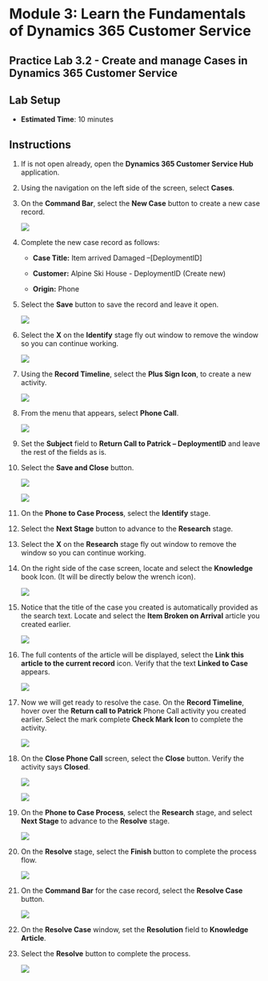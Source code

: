 Module 3: Learn the Fundamentals of Dynamics 365 Customer Service
========================

## Practice Lab 3.2 - Create and manage Cases in Dynamics 365 Customer Service

## Lab Setup

  - **Estimated Time**: 10 minutes

## Instructions

1. If is not open already, open the **Dynamics 365 Customer Service Hub** application. 

2. Using the navigation on the left side of the screen, select **Cases**. 

3. On the **Command Bar**, select the **New Case** button to create a new case record.

    ![](../images/module3/lab2/1.png)

4. Complete the new case record as follows:

	- **Case Title:** Item arrived Damaged –[DeploymentID]

	- **Customer:** Alpine Ski House - DeploymentID (Create new)

	- **Origin:** Phone

5. Select the **Save** button to save the record and leave it open. 

    ![](../images/module3/lab2/4.png)

6. Select the **X** on the **Identify** stage fly out window to remove the window so you can continue working. 

    ![](../images/module3/lab2/9.png)

7. Using the **Record Timeline**, select the **Plus Sign Icon**, to create a new activity. 

    ![](../images/module3/lab2/10.png)

8. From the menu that appears, select **Phone Call**.

    ![](../images/module3/lab2/11.png)

9. Set the **Subject** field to **Return Call to Patrick – DeploymentID** and leave the rest of the fields as is. 

10. Select the **Save and Close** button. 

    ![](../images/module3/lab2/12.png)
    
    ![](../images/module3/lab2/13.png)

11. On the **Phone to Case Process**, select the **Identify** stage.

12. Select the **Next Stage** button to advance to the **Research** stage. 

13. Select the **X** on the **Research** stage fly out window to remove the window so you can continue working. 

14. On the right side of the case screen, locate and select the **Knowledge** book Icon. (It will be directly below the wrench icon).

    ![](../images/module3/lab2/14.png)

15. Notice that the title of the case you created is automatically provided as the search text. Locate and select the **Item Broken on Arrival** article you created earlier. 

    ![](../images/module3/lab2/15.png)

16. The full contents of the article will be displayed, select the **Link this article to the current record** icon. Verify that the text **Linked to Case** appears. 

    ![](../images/module3/lab2/16.png)

17. Now we will get ready to resolve the case. On the **Record Timeline**, hover over the **Return call to Patrick** Phone Call activity you created earlier. Select the mark complete **Check Mark Icon** to complete the activity. 

    ![](../images/module3/lab2/17.png)

18. On the **Close Phone Call** screen, select the **Close** button. Verify the activity says **Closed**. 

    ![](../images/module3/lab2/18.png)
    
    ![](../images/module3/lab2/19.png)

19. On the **Phone to Case Process**, select the **Research** stage, and select **Next Stage** to advance to the **Resolve** stage. 

    ![](../images/module3/lab2/20.png)

20. On the **Resolve** stage, select the **Finish** button to complete the process flow. 

    ![](../images/module3/lab2/21.png)

21. On the **Command Bar** for the case record, select the **Resolve Case** button.

    ![](../images/module3/lab2/22.png)

22. On the **Resolve Case** window, set the **Resolution** field to **Knowledge Article**. 

23. Select the **Resolve** button to complete the process. 

    ![](../images/module3/lab2/23.png)
